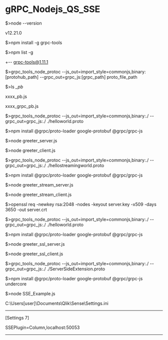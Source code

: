 # gRPC_Nodejs_QS_SSE
$>node --version

  v12.21.0

$>npm install -g grpc-tools

$>npm list -g

  +-- grpc-tools@1.11.1

$>grpc_tools_node_protoc --js_out=import_style=commonjs,binary:[protohub_path] --grpc_out=grpc_js:[grpc_path] proto_file_path

$>ls *_pb*

  xxxx_pb.js

  xxxx_grpc_pb.js





$>grpc_tools_node_protoc --js_out=import_style=commonjs,binary:./ --grpc_out=grpc_js:./ ./helloworld.proto

$>npm install @grpc/proto-loader google-protobuf @grpc/grpc-js

$>node greeter_server.js

$>node greeter_client.js





$>grpc_tools_node_protoc --js_out=import_style=commonjs,binary:./ --grpc_out=grpc_js:./ ./hellostreamingworld.proto

$>npm install @grpc/proto-loader google-protobuf @grpc/grpc-js

$>node greeter_stream_server.js

$>node greeter_stream_client.js





$>openssl req -newkey rsa:2048 -nodes -keyout server.key -x509 -days 3650 -out server.crt

$>grpc_tools_node_protoc --js_out=import_style=commonjs,binary:./ --grpc_out=grpc_js:./ ./helloworld.proto

$>npm install @grpc/proto-loader google-protobuf @grpc/grpc-js

$>node greeter_ssl_server.js

$>node greeter_ssl_client.js





$>grpc_tools_node_protoc --js_out=import_style=commonjs,binary:./ --grpc_out=grpc_js:./ ./ServerSideExtension.proto

$>npm install @grpc/proto-loader google-protobuf @grpc/grpc-js undercore

$>node SSE_Example.js



C:\Users\[user]\Documents\Qlik\Sense\Settings.ini

------

[Settings 7]

SSEPlugin=Column,localhost:50053



------

